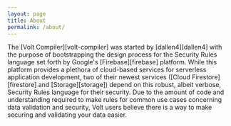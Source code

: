 ```yaml
---
layout: page
title: About
permalink: /about/
---
```


The [Volt Compiler][volt-compiler] was started by [dallen4][dallen4] with the purpose of bootstrapping the design process for the Security Rules language set forth by Google's [Firebase][firebase] platform. While this platform provides a plethora of cloud-based services for serverless application development, two of their newest services ([Cloud Firestore][firestore] and [Storage][storage]) depend on this robust, albeit verbose, Security Rules language for their security. Due to the amount of code and understanding required to make rules for common use cases concerning data validation and security, Volt users believe there is a way to make securing and validating your data easier.
